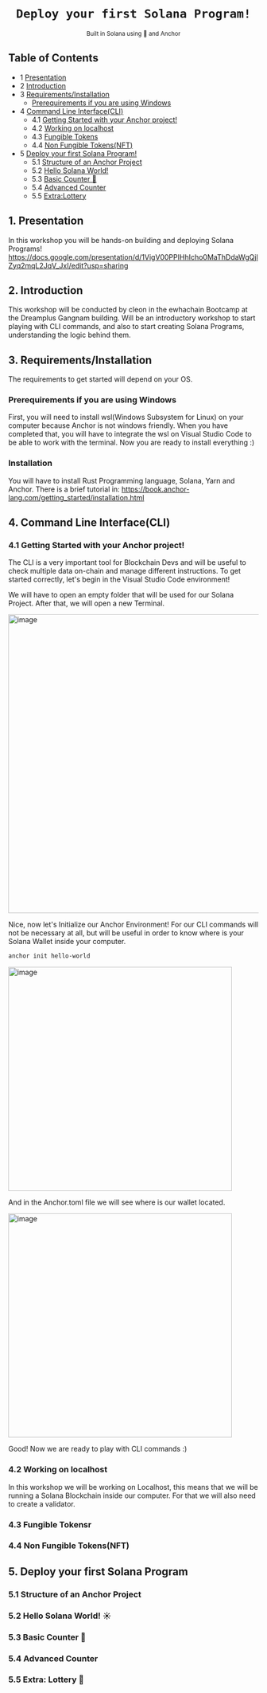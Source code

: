 <div align="center">
  <h1>
    <code>Deploy your first Solana Program!</code>
  </h1>

  
   <sub>
    Built in Solana using 🦀 and Anchor 
     
  </sub>
  
</div>

## Table of Contents

- 1 [Presentation](#1-presentation) 
- 2 [Introduction](#2-introduction) 
- 3 [Requirements/Installation](#3-requirementsinstallation) 
  -  [Prerequirements if you are using Windows](#prerequirements-if-you-are-using-windows) 
- 4 [Command Line Interface(CLI)](#4-command-line-interfacecli) 
  - 4.1 [Getting Started with your Anchor project!](#41-getting-started-with-your-anchor-project) 
  - 4.2 [Working on localhost](#42-working-on-localhost)
  - 4.3 [Fungible Tokens](#43-fungible-tokens)
  - 4.4 [Non Fungible Tokens(NFT)](#44-non-fungible-tokensnft)
- 5 [Deploy your first Solana Program!](#5-deploy-your-first-solana-program)
  - 5.1 [Structure of an Anchor Project](#51-structure-of-an-anchor-project)
  - 5.2 [Hello Solana World!](#52-hello-solana-world-%EF%B8%8F)
  - 5.3 [Basic Counter 📝](#53-basic-counter-)
  - 5.4 [Advanced Counter](#54-advanced-counter)
  - 5.5 [Extra:Lottery](#55-extra-lottery-)

## **1. Presentation**

In this workshop you will be hands-on building and deploying Solana Programs! 
https://docs.google.com/presentation/d/1VigV00PPIHhIcho0MaThDdaWgQjlZyq2mqL2JqV_JxI/edit?usp=sharing

## **2. Introduction**

This workshop will be conducted by cleon in the ewhachain Bootcamp at the Dreamplus Gangnam building. Will be an introductory workshop to start playing with CLI commands, and also to start creating Solana Programs, understanding the logic behind them.   

## **3. Requirements/Installation**

The requirements to get started will depend on your OS.

### **Prerequirements if you are using Windows**

First, you will need to install wsl(Windows Subsystem for Linux) on your computer because Anchor is not windows friendly. 
When you have completed that, you will have to integrate the wsl on Visual Studio Code to be able to work with the terminal. 
Now you are ready to install everything :)
### **Installation**

You will have to install Rust Programming language, Solana, Yarn and Anchor. There is a brief tutorial in: https://book.anchor-lang.com/getting_started/installation.html


## **4. Command Line Interface(CLI)**

### **4.1 Getting Started with your Anchor project!**

The CLI is a very important tool for Blockchain Devs and will be useful to check multiple data on-chain and manage different instructions. To get started correctly, let's begin in the Visual Studio Code environment!

We will have to open an empty folder that will be used for our Solana Project. After that, we will open a new Terminal.

<img width="600" alt="image" src="https://user-images.githubusercontent.com/62452212/193342404-d9945fb0-d496-4d88-a2af-932748719fcd.png">

Nice, now let's Initialize our Anchor Environment! For our CLI commands will not be necessary at all, but will be useful in order to know where is your Solana Wallet inside your computer.

```bash
anchor init hello-world
```

<img width="450" alt="image" src="https://user-images.githubusercontent.com/62452212/193345096-80f4bd9d-f754-40c3-acfa-5962beff67e5.png">

And in the Anchor.toml file we will see where is our wallet located.

<img width="450" alt="image" src="https://user-images.githubusercontent.com/62452212/193343642-9c567245-ac3e-4479-9cd9-9631b4cf0d4c.png">

Good! Now we are ready to play with CLI commands :) 

### **4.2 Working on localhost**

In this workshop we will be working on Localhost, this means that we will be running a Solana Blockchain inside our computer. For that we will also need to create a validator. 

### **4.3 Fungible Tokens**r

### **4.4 Non Fungible Tokens(NFT)**

## **5. Deploy your first Solana Program**

### **5.1 Structure of an Anchor Project**

### **5.2 Hello Solana World! ☀️**

### **5.3 Basic Counter 📝**

### **5.4 Advanced Counter**

### **5.5 Extra: Lottery 🎰**

